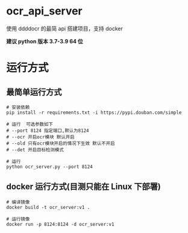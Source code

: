 # ocr_api_server

使用 ddddocr 的最简 api 搭建项目，支持 docker

**建议 python 版本 3.7-3.9 64 位**

# 运行方式

## 最简单运行方式

```shell
# 安装依赖
pip install -r requirements.txt -i https://pypi.douban.com/simple

# 运行  可选参数如下
# --port 8124 指定端口,默认为8124
# --ocr 开启ocr模块 默认开启
# --old 只有ocr模块开启的情况下生效 默认不开启
# --det 开启目标检测模式

# 运行
python ocr_server.py --port 8124
```

## docker 运行方式(目测只能在 Linux 下部署)

```shell
# 编译镜像
docker build -t ocr_server:v1 .

# 运行镜像
docker run -p 8124:8124 -d ocr_server:v1

```
